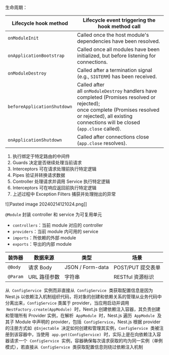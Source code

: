 生命周期：

| Lifecycle hook method       | Lifecycle event triggering the hook method call                                                                                                                                                              |
| --------------------------- | ------------------------------------------------------------------------------------------------------------------------------------------------------------------------------------------------------------ |
| `onModuleInit`              | Called once the host module's dependencies have been resolved. <br>                                                                                                                                          |
| `onApplicationBootstrap`    | Called once all modules have been initialized, but before listening for connections. <br>                                                                                                                    |
| `onModuleDestroy`           | Called after a termination signal (e.g., `SIGTERM`) has been received. <br>                                                                                                                                  |
| `beforeApplicationShutdown` | Called after all `onModuleDestroy` handlers have completed (Promises resolved or rejected); <br>once complete (Promises resolved or rejected), all existing connections will be closed (`app.close` called). |
| `onApplicationShutdown`     | Called after connections close (`app.close` resolves).                                                                                                                                                       |

1. 执行绑定于特定路由的中间件
2. Guards 决定是否继续处理当前请求
3. Interceptors 可在请求处理前执行特定逻辑
4. Pipes 验证并转换请求数据
5. Controller 处理请求并调用 Service 执行特定逻辑
6. Interceptors 可在响应返回前执行特定逻辑
7. 上述过程中 Exception Filters 捕获并处理抛出的异常

![[Pasted image 20240214121024.png]]

`@Module` 封装 controller 和 service 为可复用单元

- `controllers`：当前 module 对应的 controller
- `providers`：当前 module 内可用的 service
- `imports`：所依赖的外部 module
- `exports`：导出的内部 module

| 装饰器   | 数据来源     | 类型             | 场景              |
| -------- | ------------ | ---------------- | ----------------- |
| `@Body`  | 请求 Body    | JSON / Form-data | POST/PUT 提交表单 |
| `@Param` | URL 路径参数 | 字符串           | RESTful 资源标识  |

从  `ConfigService`  实例而非直接从  `ConfigService`  类获取配置信息是因为 Nest.js 以依赖注入机制组织代码，将对象的创建和依赖关系的管理从业务代码中分离出来，`ConfigService` 类属于 provider，当应用启动并调用  `NestFactory.create(AppModule)`  时，Next.js 创建依赖注入容器，其负责创建和管理所有 Provider 实例，在解析  `AppModule`  时，Nest.js 遍历  `AppModule`  及其子 Module 中声明的 provider，包括  `ConfigService`，Nest.js 根据 provider 的注册方式如  `@Injectable`  决定如何创建和管理其实例，`ConfigService`  类被注册到该容器中，当使用  `app.get(ConfigService)`  时，实际上是在向依赖注入容器请求一个  `ConfigService`  实例，容器确保每次请求获取的均为同一实例（单例模式），若直接从  `ConfigService`  类获取配置信息则绕过依赖注入机制

